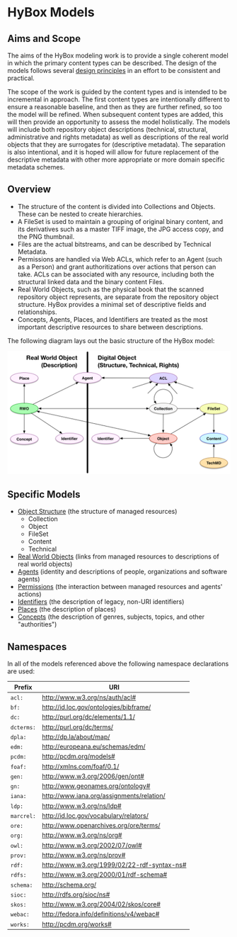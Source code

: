 
# HyBox Models

## Aims and Scope

The aims of the HyBox modeling work is to provide a single coherent model in which the primary content types can be described. The design of the models follows several [design principles][principles] in an effort to be consistent and practical.  

The scope of the work is guided by the content types and is intended to be incremental in approach.  The first content types are intentionally different to ensure a reasonable baseline, and then as they are further refined, so too the model will be refined.  When subsequent content types are added, this will then provide an opportunity to assess the model holistically.  The models will include both repository object descriptions (technical, structural, administrative and rights metadata) as well as descriptions of the real world objects that they are surrogates for (descriptive metadata).  The separation is also intentional, and it is hoped will allow for future replacement of the descriptive metadata with other more appropriate or more domain specific metadata schemes.

## Overview

* The structure of the content is divided into Collections and Objects.  These can be nested to create hierarchies.
* A FileSet is used to maintain a grouping of original binary content, and its derivatives such as a master TIFF image, the JPG access copy, and the PNG thumbnail.
* Files are the actual bitstreams, and can be described by Technical Metadata.
* Permissions are handled via Web ACLs, which refer to an Agent (such as a Person) and grant authoritizations over actions that person can take.  ACLs can be associated with any resource, including both the structural linked data and the binary content Files.
* Real World Objects, such as the physical book that the scanned repository object represents, are separate from the repository object structure.  HyBox provides a minimal set of descriptive fields and relationships.
* Concepts, Agents, Places, and Identifiers are treated as the most important descriptive resources to share between descriptions.

The following diagram lays out the basic structure of the HyBox model:

![Overview Diagram](images/high_level.png)

## Specific Models

* [Object Structure][structure] (the structure of managed resources)
  * Collection
  * Object
  * FileSet
  * Content
  * Technical
* [Real World Objects][rwo] (links from managed resources to descriptions of real world objects)
* [Agents][agents] (identity and descriptions of people, organizations and software agents)
* [Permissions][permissions] (the interaction between managed resources and agents' actions)
* [Identifiers][identifiers] (the description of legacy, non-URI identifiers)
* [Places][places] (the description of places)
* [Concepts][concepts] (the description of genres, subjects, topics, and other "authorities")


## Namespaces

In all of the models referenced above the following namespace declarations are used:

| Prefix     | URI                                                  |
|------------|------------------------------------------------------|
| `acl:`     | http://www.w3.org/ns/auth/acl#                       |
| `bf:`      | http://id.loc.gov/ontologies/bibframe/               |
| `dc:`      | http://purl.org/dc/elements/1.1/                     |
| `dcterms:` | http://purl.org/dc/terms/                            |
| `dpla:`    | http://dp.la/about/map/                              |
| `edm:`     | http://europeana.eu/schemas/edm/                     |
| `pcdm:`    | http://pcdm.org/models#                              |
| `foaf:`    | http://xmlns.com/foaf/0.1/                           |
| `gen:`     | http://www.w3.org/2006/gen/ont#                      |
| `gn:`      | http://www.geonames.org/ontology#                    |
| `iana:`    | http://www.iana.org/assignments/relation/            |
| `ldp:`     | http://www.w3.org/ns/ldp#                            |
| `marcrel:` | http://id.loc.gov/vocabulary/relators/               |
| `ore:`     | http://www.openarchives.org/ore/terms/               |
| `org:`     | http://www.w3.org/ns/org#                            |
| `owl:`     | http://www.w3.org/2002/07/owl#                       |
| `prov:`    | http://www.w3.org/ns/prov#                           |
| `rdf:`     | http://www.w3.org/1999/02/22-rdf-syntax-ns#          |
| `rdfs:`    | http://www.w3.org/2000/01/rdf-schema#                |
| `schema:`  | http://schema.org/                                   |
| `sioc:`    | http://rdfs.org/sioc/ns#                             |
| `skos:`    | http://www.w3.org/2004/02/skos/core#                 |
| `webac:`   | http://fedora.info/definitions/v4/webac#             |
| `works:`   | http://pcdm.org/works#                               | 


[principles]: /notes/design_principles.md
[structure]: structure.md
[rwo]: rwo.md
[agents]: agents.md
[permissions]: permissions.md
[identifiers]: identifiers.md
[places]: places.md
[concepts]: concepts.md




